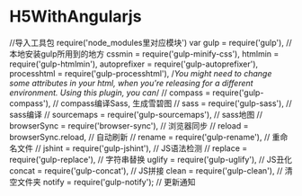 # H5WithAngularjs



//导入工具包 require('node_modules里对应模块')
var gulp = require('gulp'), //本地安装gulp所用到的地方
    cssmin = require('gulp-minify-css'),
    htmlmin = require('gulp-htmlmin'),
    autoprefixer = require('gulp-autoprefixer'),
    processhtml = require('gulp-processhtml'),     /*You might need to change some attributes in your html, when you're releasing for a different environment.
    Using this plugin, you can*/
    // compass = require('gulp-compass'),          // compass编译Sass, 生成雪碧图
    // sass = require('gulp-sass'),                // sass编译
    // sourcemaps = require('gulp-sourcemaps'),    // sass地图
    // browserSync = require('browser-sync'),      // 浏览器同步
    // reload = browserSync.reload,                // 自动刷新
    // rename = require('gulp-rename'),            // 重命名文件
    // jshint = require('gulp-jshint'),            // JS语法检测
    // replace = require('gulp-replace'),          // 字符串替换
    uglify = require('gulp-uglify'),            // JS丑化
    concat = require('gulp-concat'),            // JS拼接
    clean = require('gulp-clean'),              // 清空文件夹
    notify = require('gulp-notify');            // 更新通知
